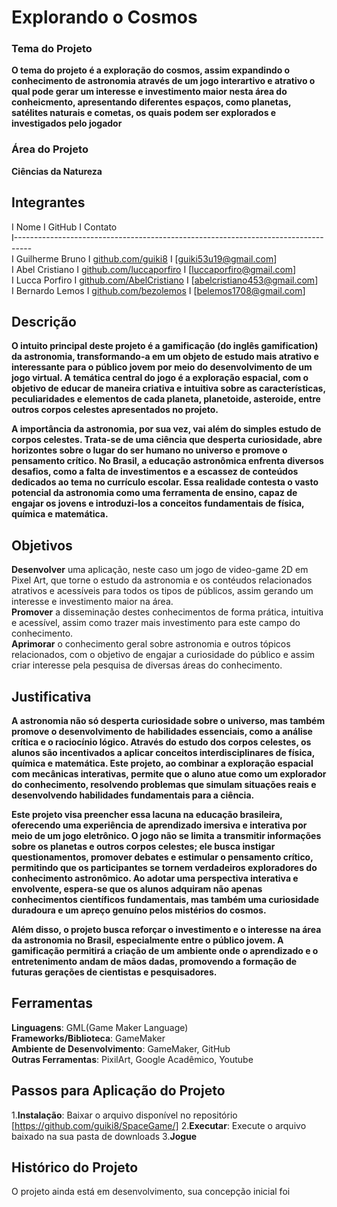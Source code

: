 # Explorando o Cosmos

### Tema do Projeto
**O tema do projeto é a exploração do cosmos, assim expandindo o conhecimento de astronomia através de um jogo interartivo e atrativo o qual 
pode gerar um interesse e investimento maior nesta área do conheicmento, apresentando diferentes espaços, como planetas, satélites naturais e cometas, 
os quais podem ser explorados e investigados pelo jogador**

### Área do Projeto

**Ciências da Natureza**

## Integrantes

I  Nome            I GitHub                                                       I Contato
<br>I----------------------------------------------------------------------------------
<br>I Guilherme Bruno  I [github.com/guiki8](https://github.com/guiki8)               I [guiki53u19@gmail.com]
<br>I Abel Cristiano   I [github.com/luccaporfiro](https://github.com/luccaporfiro)   I [luccaporfiro@gmail.com]
<br>I Lucca Porfiro    I [github.com/AbelCristiano](https://github.com/AbelCristiano) I [abelcristiano453@gmail.com]
<br>I Bernardo Lemos   I [github.com/bezolemos](https://github.com/bezolemos)         I [belemos1708@gmail.com]

## Descrição

**O intuito principal deste projeto é a gamificação (do inglês gamification) da astronomia, transformando-a em um objeto de estudo mais atrativo e interessante para o público jovem por meio do desenvolvimento de um jogo virtual. A temática central do jogo é a exploração espacial, com o objetivo de educar de maneira criativa e intuitiva sobre as características, peculiaridades e elementos de cada planeta, planetoide, asteroide, entre outros corpos celestes apresentados no projeto.**

 **A importância da astronomia, por sua vez, vai além do simples estudo de corpos celestes. Trata-se de uma ciência que desperta curiosidade, abre horizontes sobre o lugar do ser humano no universo e promove o pensamento crítico. No Brasil, a educação astronômica enfrenta diversos desafios, como a falta de investimentos e a escassez de conteúdos dedicados ao tema no currículo escolar. Essa realidade contesta o vasto potencial da astronomia como uma ferramenta de ensino, capaz de engajar os jovens e introduzi-los a conceitos fundamentais de física, química e matemática.**

 ## Objetivos

 **Desenvolver** uma aplicação, neste caso um jogo de video-game 2D em Pixel Art, que torne o estudo da astronomia e os contéudos relacionados atrativos e acessíveis para todos os tipos de públicos, assim gerando um interesse e investimento maior na área.<br>
 **Promover** a disseminação destes conhecimentos de forma prática, intuitiva e acessível, assim como trazer mais investimento para este campo do conhecimento.<br>
 **Aprimorar** o conhecimento geral sobre astronomia e outros tópicos relacionados, com o objetivo de engajar a curiosidade do público e assim criar interesse pela pesquisa de diversas áreas do conhecimento.

 ## Justificativa

 **A astronomia não só desperta curiosidade sobre o universo, mas também promove o desenvolvimento de habilidades essenciais, como a análise crítica e o raciocínio lógico. Através do estudo dos corpos celestes, os alunos são incentivados a aplicar conceitos interdisciplinares de física, química e matemática. Este projeto, ao combinar a exploração espacial com mecânicas interativas, permite que o aluno atue como um explorador do conhecimento, resolvendo problemas que simulam situações reais e desenvolvendo habilidades fundamentais para a ciência.**

**Este projeto visa preencher essa lacuna na educação brasileira, oferecendo uma experiência de aprendizado imersiva e interativa por meio de um jogo eletrônico. O jogo não se limita a transmitir informações sobre os planetas e outros corpos celestes; ele busca instigar questionamentos, promover debates e estimular o pensamento crítico, permitindo que os participantes se tornem verdadeiros exploradores do conhecimento astronômico. Ao adotar uma perspectiva interativa e envolvente, espera-se que os alunos adquiram não apenas conhecimentos científicos fundamentais, mas também uma curiosidade duradoura e um apreço genuíno pelos mistérios do cosmos.**

**Além disso, o projeto busca reforçar o investimento e o interesse na área da astronomia no Brasil, especialmente entre o público jovem. A gamificação permitirá a criação de um ambiente onde o aprendizado e o entretenimento andam de mãos dadas, promovendo a formação de futuras gerações de cientistas e pesquisadores.**

## Ferramentas

 **Linguagens**: GML(Game Maker Language) <br>
 **Frameworks/Biblioteca**: GameMaker <br>
 **Ambiente de Desenvolvimento**: GameMaker, GitHub <br>
 **Outras Ferramentas**: PixilArt, Google Acadêmico, Youtube

 ## Passos para Aplicação do Projeto

 1.**Instalação**: Baixar o arquivo disponível no repositório [https://github.com/guiki8/SpaceGame/]
 2.**Executar**: Execute o arquivo baixado na sua pasta de downloads
 3.**Jogue**

 ## Histórico do Projeto

 O projeto ainda está em desenvolvimento, sua concepção inicial foi 
